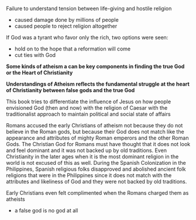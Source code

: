Failure to understand tension between life-giving and hostile religion
- caused damage done by millions of people
- caused people to reject religion altogether

If God was a tyrant who favor only the rich, two options were seen:
- hold on to the hope that a reformation will come
- cut ties with God

**Some kinds of atheism a can be key components in finding the true God or the Heart of Christianity**

**Understandings of Atheism reflects the fundamental struggle at the heart of Christianity between false gods and the true God**

This book tries to differentiate the influence of Jesus on how people envisioned God (then and now) with the religion of Caesar with the traditionalist approach to maintain political and social state of affairs

Romans accused the early Christians of atheism not because they do not believe in the Roman gods, but because their God does not match like the appearance and attributes of mighty Roman emperors and the other Roman Gods. The 
Christian God for Romans must have thought that it does not look and feel dominant and it was not backed up by old traditions. Even Christianity in the later ages when it is the most dominant religion in the world is not excused of this as well. During the Spanish Colonization in the Philippines, Spanish religious folks disapproved and abolished ancient folk religions that were in the Philippines since it does not match with the attributes and likeliness of God and they were not backed by old traditions. 

Early Christians even felt complimented when the Romans charged them as atheists
- a false god is no god at all


